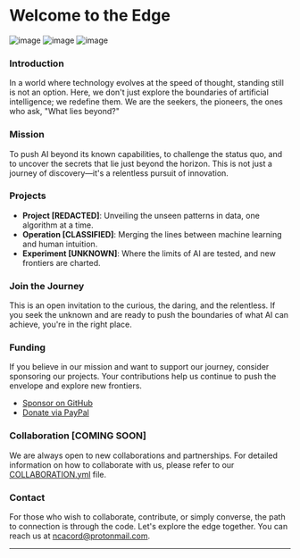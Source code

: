 # Welcome to the Edge

![image](https://github-readme-stats-git-masterrstaa-rickstaa.vercel.app/api?username=Into-The-Grey&theme=onedark)
![image](https://github-readme-stats.vercel.app/api/top-langs/?username=Into-The-Grey&theme=onedark)
![image](https://github-profile-summary-cards.vercel.app/api/cards/profile-details?username=Into-The-Grey&theme=onedark)

### Introduction

In a world where technology evolves at the speed of thought, standing still is not an option. Here, we don't just explore the boundaries of artificial intelligence; we redefine them. We are the seekers, the pioneers, the ones who ask, "What lies beyond?"

### Mission

To push AI beyond its known capabilities, to challenge the status quo, and to uncover the secrets that lie just beyond the horizon. This is not just a journey of discovery—it's a relentless pursuit of innovation.

### Projects

- **Project [REDACTED]**: Unveiling the unseen patterns in data, one algorithm at a time.
- **Operation [CLASSIFIED]**: Merging the lines between machine learning and human intuition.
- **Experiment [UNKNOWN]**: Where the limits of AI are tested, and new frontiers are charted.

### Join the Journey

This is an open invitation to the curious, the daring, and the relentless. If you seek the unknown and are ready to push the boundaries of what AI can achieve, you're in the right place.

### Funding

If you believe in our mission and want to support our journey, consider sponsoring our projects. Your contributions help us continue to push the envelope and explore new frontiers.

- [Sponsor on GitHub](https://github.com/sponsors/Into-The-Grey)
- [Donate via PayPal](https://paypal.me/cainacord231)

### Collaboration [COMING SOON]

We are always open to new collaborations and partnerships. For detailed information on how to collaborate with us, please refer to our [COLLABORATION.yml](./.github/COLLABORATION.yml) file.

### Contact

For those who wish to collaborate, contribute, or simply converse, the path to connection is through the code. Let's explore the edge together. You can reach us at [ncacord@protonmail.com](mailto:ncacord@protonmail.com).

---
